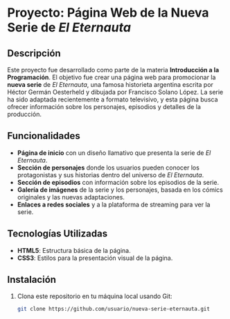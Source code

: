 # Proyecto: Página Web de la Nueva Serie de *El Eternauta*

## Descripción

Este proyecto fue desarrollado como parte de la materia **Introducción a la Programación**. El objetivo fue crear una página web para promocionar la **nueva serie** de *El Eternauta*, una famosa historieta argentina escrita por Héctor Germán Oesterheld y dibujada por Francisco Solano López. La serie ha sido adaptada recientemente a formato televisivo, y esta página busca ofrecer información sobre los personajes, episodios y detalles de la producción.

## Funcionalidades

- **Página de inicio** con un diseño llamativo que presenta la serie de *El Eternauta*.
- **Sección de personajes** donde los usuarios pueden conocer los protagonistas y sus historias dentro del universo de *El Eternauta*.
- **Sección de episodios** con información sobre los episodios de la serie.
- **Galería de imágenes** de la serie y los personajes, basada en los cómics originales y las nuevas adaptaciones.
- **Enlaces a redes sociales** y a la plataforma de streaming para ver la serie.

## Tecnologías Utilizadas

- **HTML5**: Estructura básica de la página.
- **CSS3**: Estilos para la presentación visual de la página.

## Instalación

1. Clona este repositorio en tu máquina local usando Git:
   ```bash
   git clone https://github.com/usuario/nueva-serie-eternauta.git
